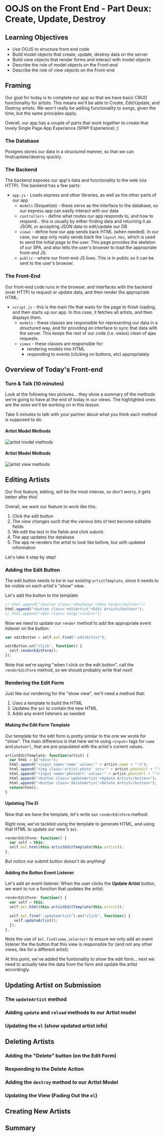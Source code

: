 # OOJS on the Front End - Part Deux: Create, Update, Destroy

## Learning Objectives

- Use OOJS to structure front end code
- Build model objects that create, update, destroy data on the server
- Build view objects that render forms and interact with model objects
- Describe the role of model objects on the Front-end
- Describe the role of view objects on the Front-end


## Framing

Our goal for today is to complete our app so that we have basic CRUD
functionality for artists. This means we'll be able to Create, Edit/Update,
and Destroy artists. We won't really be adding functionality to songs, given
the time, but the same principles apply.

Overall, our app has a couple of parts that work together to create that lovely
Single Page App Experience (SPA® Experience) ;)

### The Database

Postgres stores our data in a structured manner, so that we can find/update/destroy
quickly.

### The Backend

The backend exposes our app's data and functionality to the web (via HTTP). The
backend has a few parts:

* `app.js` - Loads express and other libraries, as well as the other parts of our app
  * `models` (Sequelize) -  these serve as the interface to the database, so our express app
    can easily interact with our data
  * `controllers` - define what routes our app responds to, and how to respond...
    this is usually by either finding data and returning it as JSON, or accepting
    JSON data to edit/update our DB
  * `views` - define how our app sends back HTML (when needed). In our case, our
    app only really sends back the `layout.hbs`, which is used to send the initial
    page to the user. This page provides the skeleton of our SPA, and also tells
    the user's browser to load the appropriate front-end JS.
  * `public` - where our front-end JS lives. This is in public so it can be sent
    to the user's browser.

### The Front-End

Our front-end code runs in the browser, and interfaces with the backend (over
HTTP) to request or update data, and then render the appropriate HTML.

* `script.js` - this is the main file that waits for the page to finish loading,
  and then starts up our app. In this case, it fetches all artists, and then
  displays them.
  * `models` - these classes are responsible for representing our data in a
  structured way, and for providing an interface to sync that data with the
  server. This keeps the rest of our code (i.e. views) clean of ajax requests.
  * `views` - these classes are responsible for:
    * rendering models into HTML
    * responding to events (clicking on buttons, etc) appropriately

## Overview of Today's Front-end

### Turn & Talk (10 minutes)

Look at the following two pictures... they show a summary of the methods we're
going to have at the end of today in our views. The highlighted ones are the
ones we'll be working on in this lesson.

Take 5 minutes to talk with your partner about what you think each method is
supposed to do.

#### Artist Model Methods
![artist model methods](images/artist_model_methods.png)

#### Artist Model Methods
![artist view methods](images/artist_view_methods.png)

## Editing Artists

Our first feature, editing, will be the most intense, so don't worry, it gets
better after this!

Overall, we want our feature to work like this:

1. Click the edit button
2. The view changes such that the various bits of text become editable fields
3. We edit the text in the fields and click submit.
4. The app updates the database
5. The app re-renders the artist to look like before, but with updated information

Let's take it step by step!

### Adding the Edit Button

The edit button needs to be in our existing `artistTemplate`, since it
needs to be visible on each artist's "show" view.

Let's add the button to the template:

```js
// html.append("<button class='showSongs'>Show Songs</button>");
html.append("<button class='editArtist'>Edit Artist</button>");
// html.append("<div class='songs'></div>");
```

Now we need to update our `render` method to add the appropriate event listener
on the button:

```js
var editButton = self.$el.find(".editArtist");

editButton.on("click", function() {
  self.renderEditForm();
});
```

Note that we're saying "when I click on the edit button", call the
`renderEditForm` method, so we should probably write that next!

### Rendering the Edit Form

Just like our rendering for the "show view", we'll need a method that:

1. Uses a template to build the HTML
2. Updates the `$el` to contain the new HTML
3. Adds any event listeners as needed

#### Making the Edit Form Template

Our template for the edit form is pretty similar to the one we wrote for "show".
The main difference is that here we're using `<input>` tags for `name` and
`photoUrl`, that are pre-populated with the artist's current values.

```js
artistEditTemplate: function(artist) {
  var html = $("<div>");
  html.append("<input name='name' value='" + artist.name + "'>");
  html.append("<img class='artist-photo' src='" + artist.photoUrl + "'>");
  html.append("<input name='photoUrl' value='" + artist.photoUrl + "'>");
  html.append("<button class='updateArtist'>Update Artist</button>");
  html.append("<button class='deleteArtist'>Delete Artist</button>");
  return(html);
}
```

#### Updating The El

Now that we have the template, let's write our `renderEditForm` method:

Right now, we've tackled using the template to generate HTML, and using that
HTML to update our view's `$el`.

```js
renderEditForm: function() {
  var self = this;
  self.$el.html(this.artistEditTemplate(this.artist));
},
```

But notice our submit button doesn't do anything!

#### Adding the Button Event Listener

Let's add an event listener. When the user clicks the **Update Artist** button,
we want to run a function that updates the artist:

```js
renderEditForm: function() {
  var self = this;
  self.$el.html(this.artistEditTemplate(this.artist));

  self.$el.find(".updateArtist").on("click", function() {
    self.updateArtist();
  });
},
```

Note the use of `$el.find(some_selector)` to ensure we only add an event
listener the the button that this view is responsible for (and not any other
views, like for a different artist).

At this point, we've added the funtionality to show the edit form... next we
need to actually take the data from the form and update the artist accordingly.

## Updating Artist on Submission
### The `updateArtist` method
### Adding `update` and `reload` methods to our Artist model
### Updating the `el` (show updated artist info)

## Deleting Artists
### Adding the "Delete" button (on the Edit Form)
### Responding to the Delete Action
### Adding the `destroy` method to our Artist Model
### Updating the View (Fading Out the `el`)

## Creating New Artists

## Summary
